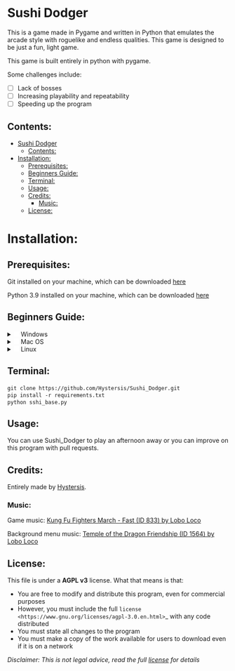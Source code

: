 # Sushi Dodger
This is a game made in Pygame and written in Python that emulates the arcade style with roguelike and endless qualities. This game is designed to be just a fun, light game.

This game is built entirely in python with pygame.

Some challenges include: 
- [ ] Lack of bosses
- [ ] Increasing playability and repeatability
- [ ] Speeding up the program

## Contents:
- [Sushi Dodger](#sushi-dodger)
  - [Contents:](#contents)
- [Installation:](#installation)
  - [Prerequisites:](#prerequisites)
  - [Beginners Guide:](#beginners-guide)
  - [Terminal:](#terminal)
  - [Usage:](#usage)
  - [Credits:](#credits)
    - [Music:](#music)
  - [License:](#license)

# Installation:
## Prerequisites:

Git installed on your machine, which can be downloaded [here](https://github.com/git-guides/install-git)

Python 3.9 installed on your machine, which can be downloaded [here](https://wiki.python.org/moin/BeginnersGuide/Download)

## Beginners Guide:

<details>
<summary> <img src="Assets/Github/microsoft-windows.png" alt="Windows Icon" style="width:12px;height:12px;"> Windows</summary>
<ol>
  <li>Create a folder where you want the program to be </li>
  <li><kbd>Right click</kbd> in the bar at the top where the information of where the file will be and type <code>cmd</code></li>
  <li>A command prompt will appear where you will type the <a href="#terminal">instructions below</a></li>
</ol>
</details>

<details>
<summary> <img src="Assets/Github/apple.png" alt="Apple Icon" style="width:12px;height:12px;"> Mac OS</summary>
<b>Setting up terminal use in Finder</b>
<ol>
  <li>Click the Apple logo (<img src="Assets/Github/apple.png" alt="Apple Icon" style="width:12px;height:12px;">) in the top right corner of your screen</li>
  <li>Open <code>System preferences</code></li>
  <li>Navigate and click on <code>Keyboard</code></li>
  <li>In the Keyboard pane, click on <code>Shortcuts</code></li>
  <li>In the this Shortcuts windows, scroll down to the <code>services</code> tab in the left-most pane</li>
  <li>Make sure <code>New terminal at Folder</code> is enabled in the right-most pane (can be seen by scrolling down)</li>
</ol>
<b>Creating the directory for Sushi Dodger</b>
<ol>
  <li>Create your folder where you want Sushi Dodger to be located in Finder</li>
  <li>Make sure you are in the parent directory of where you want the folder to located and then single click on the folder</li>
  <li>Go to the <code>Finder</code> option in the bar of Finder, navigate to <code>Services</code> and click on <code>New Terminal at Folder</code></li>
  <li>A command prompt will appear where you will type the <a href="#terminal">instructions below</a></li>
</ol>
</details>

<details>
<summary> <img src="Assets/Github/linux.png" alt="Linux Icon" style="width:12px;height:12px;"> Linux</summary>
<ol>
  <li>Create your folder where you want Sushi Dodger to be located in your File Explorer/Manager</li>
  <li>Right click in the empty space within the folder and select <code>Open in Terminal</code></li>
  <li>A command prompt will appear where you will type the <a href="#terminal">instructions below</a></li>
</ol>
</details>

## Terminal:

```
git clone https://github.com/Hystersis/Sushi_Dodger.git
pip install -r requirements.txt
python sshi_base.py
```

## Usage:
You can use Sushi_Dodger to play an afternoon away or you can improve on this program with pull requests.

## Credits:
Entirely made by [Hystersis](https://github.com/Hystersis).

### Music:

Game music: [Kung Fu Fighters March - Fast (ID 833) by Lobo Loco](https://freemusicarchive.org/music/Lobo_Loco/Round_the_World/Kung_Fu_Fighters_March_-_Fast_ID_833)

Background menu music: [Temple of the Dragon Friendship (ID 1564) by Lobo Loco](https://freemusicarchive.org/music/Lobo_Loco/hot-summer-place/temple-of-the-dragon-friendship-id-1564)

## License:
This file is under a **AGPL v3** license.
What that means is that:
- You are free to modify and distribute this program, even for commercial purposes
- However, you must include the full `license <https://www.gnu.org/licenses/agpl-3.0.en.html>`_ with any code distributed
- You must state all changes to the program
- You must make a copy of the work available for users to download even if it is on a network

*Disclaimer: This is not legal advice, read the full [license](https://www.gnu.org/licenses/agpl-3.0.en.html) for details*